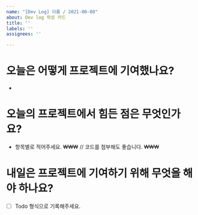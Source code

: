 ```yaml
---
name: "[Dev Log] 이름 / 2021-00-00"
about: Dev log 작성 카드
title: ''
labels: ''
assignees: ''

---
```


# 오늘은 어떻게 프로젝트에 기여했나요?
- 
# 오늘의 프로젝트에서 힘든 점은 무엇인가요?
- 항목별로 적어주세요.
₩₩₩
// 코드를 첨부해도 좋습니다.
₩₩₩
# 내일은 프로젝트에 기여하기 위해 무엇을 해야 하나요?
 - [ ] Todo 형식으로 기록해주세요.
